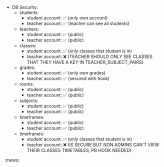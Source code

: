 - DB Security:
  - students:
    - student account: ✅ (only own account)
    - teacher account: ✅ (teacher can see all students)
  - teachers:
    - student account: ✅ (public)
    - teacher account: ✅ (public)
  - classes:
    - student account: ✅ (only classes that student is in)
    - teacher account: ❌ (TEACHER SHOULD ONLY SEE CLASSES THAT THEY HAVE A KEY IN TEACHER_SUBJECT_PAIRS)
  - grades:
    - student account: ✅ (only own grades)
    - teacher account: ✅ (secured with hook)
  - rooms:
    - student account: ✅ (public)
    - teacher account: ✅ (public)
  - subjects:
    - student account: ✅ (public)
    - teacher account: ✅ (public)
  - timeframes:
    - student account: ✅ (public)
    - teacher account: ✅ (public)
  - timeframes:
    - student account: ✅ (only classes that student is in)
    - teacher account: ❌ (IS SECURE BUT NON ADMINS CAN'T VIEW THEIR CLASSES TIMETABLES, PB HOOK NEEDED)

:mewo:
